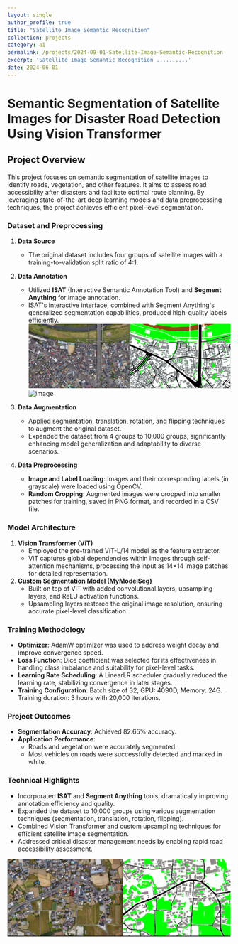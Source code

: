 ```yaml
---
layout: single
author_profile: true
title: "Satellite Image Semantic Recognition"
collection: projects
category: ai
permalink: /projects/2024-09-01-Satellite-Image-Semantic-Recognition
excerpt: 'Satellite_Image_Semantic_Recognition ..........'
date: 2024-06-01
---
```


# Semantic Segmentation of Satellite Images for Disaster Road Detection Using Vision Transformer

## Project Overview
This project focuses on semantic segmentation of satellite images to identify roads, vegetation, and other features. It aims to assess road accessibility after disasters and facilitate optimal route planning. By leveraging state-of-the-art deep learning models and data preprocessing techniques, the project achieves efficient pixel-level segmentation.

### Dataset and Preprocessing

1. **Data Source**
    - The original dataset includes four groups of satellite images with a training-to-validation split ratio of 4:1.
2. **Data Annotation**
    - Utilized **ISAT** (Interactive Semantic Annotation Tool) and **Segment Anything** for image annotation.
    - ISAT's interactive interface, combined with Segment Anything's generalized segmentation capabilities, produced high-quality labels efficiently.
   ![image](Statellite_images/train_image_label.png)
   ![image](Statellite_images/label.png)

3. **Data Augmentation**
    - Applied segmentation, translation, rotation, and flipping techniques to augment the original dataset.
    - Expanded the dataset from 4 groups to 10,000 groups, significantly enhancing model generalization and adaptability to diverse scenarios.
4. **Data Preprocessing**
    - **Image and Label Loading**: Images and their corresponding labels (in grayscale) were loaded using OpenCV.
    - **Random Cropping**: Augmented images were cropped into smaller patches for training, saved in PNG format, and recorded in a CSV file.

### Model Architecture

1. **Vision Transformer (ViT)**
    - Employed the pre-trained ViT-L/14 model as the feature extractor.
    - ViT captures global dependencies within images through self-attention mechanisms, processing the input as 14×14 image patches for detailed representation.
2. **Custom Segmentation Model (MyModelSeg)**
    - Built on top of ViT with added convolutional layers, upsampling layers, and ReLU activation functions.
    - Upsampling layers restored the original image resolution, ensuring accurate pixel-level classification.

### Training Methodology

- **Optimizer**: AdamW optimizer was used to address weight decay and improve convergence speed.
- **Loss Function**: Dice coefficient was selected for its effectiveness in handling class imbalance and suitability for pixel-level tasks.
- **Learning Rate Scheduling**: A LinearLR scheduler gradually reduced the learning rate, stabilizing convergence in later stages.
- **Training Configuration**: Batch size of 32, GPU: 4090D, Memory: 24G. Training duration: 3 hours with 20,000 iterations.

### Project Outcomes

- **Segmentation Accuracy**: Achieved 82.65% accuracy.
- **Application Performance**:
    - Roads and vegetation were accurately segmented.
    - Most vehicles on roads were successfully detected and marked in white.

### Technical Highlights

- Incorporated **ISAT** and **Segment Anything** tools, dramatically improving annotation efficiency and quality.
- Expanded the dataset to 10,000 groups using various augmentation techniques (segmentation, translation, rotation, flipping).
- Combined Vision Transformer and custom upsampling techniques for efficient satellite image segmentation.
- Addressed critical disaster management needs by enabling rapid road accessibility assessment.

![image](Statellite_images/tring_result.png)